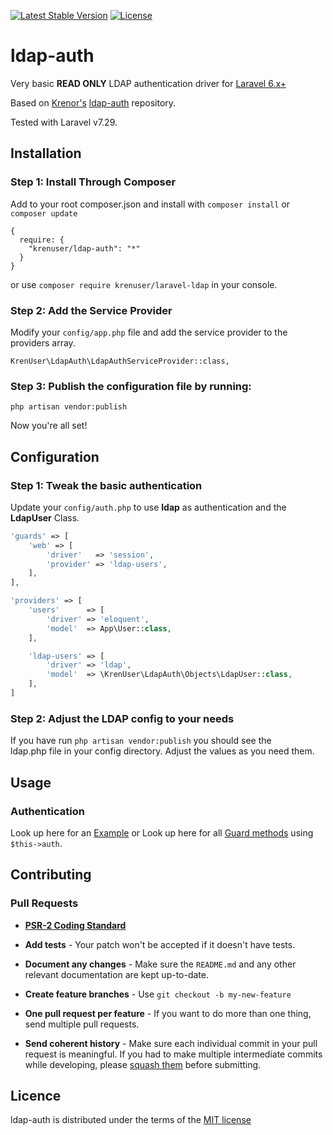 [![Latest Stable Version](https://img.shields.io/packagist/v/krenuser/ldap-auth.svg?style=flat-square)](https://packagist.org/packages/krenuser/ldap-auth)
[![License](https://img.shields.io/packagist/l/krenuser/ldap-auth.svg?style=flat-square)](https://packagist.org/packages/krenuser/ldap-auth)

# ldap-auth

Very basic **READ ONLY** LDAP authentication driver for [Laravel 6.x+](http://laravel.com/)  

Based on [Krenor's](https://github.com/krenor/) [ldap-auth](https://github.com/krenor/ldap-auth) repository.

Tested with Laravel v7.29.


## Installation

### Step 1: Install Through Composer

Add to your root composer.json and install with `composer install` or `composer update`

    {
      require: {
        "krenuser/ldap-auth": "*"
      }
    }

or use `composer require krenuser/laravel-ldap` in your console.

### Step 2: Add the Service Provider

Modify your `config/app.php` file and add the service provider to the providers array.

    KrenUser\LdapAuth\LdapAuthServiceProvider::class,
    
### Step 3: Publish the configuration file by running:

`php artisan vendor:publish`  

Now you're all set!

## Configuration

### Step 1: Tweak the basic authentication


Update your `config/auth.php` to use **ldap** as authentication and the **LdapUser** Class.

```php
'guards' => [
  	'web' => [
  		'driver'   => 'session',
  		'provider' => 'ldap-users',
	],
],

'providers' => [
	'users'      => [
		'driver' => 'eloquent',
		'model'  => App\User::class,
	],

	'ldap-users' => [
		'driver' => 'ldap',
		'model'  => \KrenUser\LdapAuth\Objects\LdapUser::class,
	],
]
```


### Step 2: Adjust the LDAP config to your needs

If you have run `php artisan vendor:publish` you should see the  
ldap.php file in your config directory. Adjust the values as you need them.

## Usage

### Authentication
Look up here for an [Example](https://github.com/krenor/ldap-auth/blob/master/EXAMPLE.md) or
Look up here for all [Guard methods](https://github.com/neoascetic/laravel-framework/blob/master/src/Illuminate/Auth/Guard.php) using `$this->auth`.


## Contributing

### Pull Requests

- **[PSR-2 Coding Standard](https://github.com/php-fig/fig-standards/blob/master/accepted/PSR-2-coding-style-guide.md)**

- **Add tests** - Your patch won't be accepted if it doesn't have tests.

- **Document any changes** - Make sure the `README.md` and any other relevant documentation are kept up-to-date.

- **Create feature branches** - Use `git checkout -b my-new-feature`

- **One pull request per feature** - If you want to do more than one thing, send multiple pull requests.

- **Send coherent history** - Make sure each individual commit in your pull request is meaningful. If you had to make multiple intermediate commits while developing, please [squash them](http://www.git-scm.com/book/en/v2/Git-Tools-Rewriting-History#Changing-Multiple-Commit-Messages) before submitting.


## Licence

ldap-auth is distributed under the terms of the [MIT license](https://github.com/krenor/ldap-auth/blob/master/LICENSE.md)
